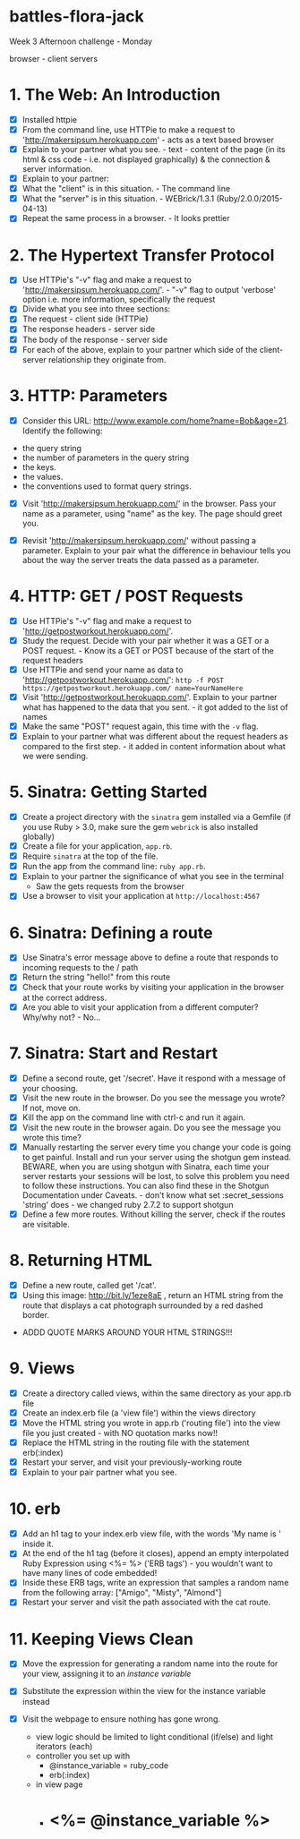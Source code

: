 # battles-flora-jack
Week 3 Afternoon challenge - Monday

browser - client
servers

# 1. The Web: An Introduction

- [x] Installed httpie
- [x] From the command line, use HTTPie to make a request to 'http://makersipsum.herokuapp.com'
        - acts as a text based browser
- [x] Explain to your partner what you see.
        - text - content of the page (in its html & css code - i.e. not displayed graphically) & the connection & server information.
- [x] Explain to your partner:
- [x] What the "client" is in this situation.
        - The command line
- [x] What the "server" is in this situation.
        - WEBrick/1.3.1 (Ruby/2.0.0/2015-04-13)
- [x] Repeat the same process in a browser.
        - It looks prettier

# 2. The Hypertext Transfer Protocol

 - [x] Use HTTPie's "-v" flag and make a request to 'http://makersipsum.herokuapp.com/'.
        - "-v" flag to output 'verbose' option i.e. more information, specifically the request
 - [x] Divide what you see into three sections:
 - [x] The request - client side (HTTPie)
 - [x] The response headers - server side
 - [x] The body of the response - server side
 - [x] For each of the above, explain to your partner which side of the client-server relationship they originate from.

# 3. HTTP: Parameters

- [x] Consider this URL: http://www.example.com/home?name=Bob&age=21. Identify the following:
- the query string
- the number of parameters in the query string
- the keys.
- the values.
- the conventions used to format query strings.
- [x] Visit 'http://makersipsum.herokuapp.com/' in the browser. Pass your name as a parameter, using "name" as the key. The page should greet you.
- [x] Revisit 'http://makersipsum.herokuapp.com/' without passing a parameter. Explain to your pair what the difference in behaviour tells you about the way the server treats the data passed as a parameter.


# 4. HTTP: GET / POST Requests

- [x] Use HTTPie's "-v" flag and make a request to 'http://getpostworkout.herokuapp.com/'.
- [x] Study the request. Decide with your pair whether it was a GET or a POST request.
      - Know its a GET or POST because of the start of the request headers
- [x] Use HTTPie and send your name as data to 'http://getpostworkout.herokuapp.com/': `http -f POST https://getpostworkout.herokuapp.com/ name=YourNameHere`
- [x] Visit 'http://getpostworkout.herokuapp.com/'. Explain to your partner what has happened to the data that you sent.
      - it got added to the list of names
- [x] Make the same "POST" request again, this time with the `-v` flag.
- [x] Explain to your partner what was different about the request headers as compared to the first step.
      - it added in content information about what we were sending.

# 5. Sinatra: Getting Started

- [x] Create a project directory with the `sinatra` gem installed via a Gemfile (if you use Ruby > 3.0, make sure the gem `webrick` is also installed globally)
- [x] Create a file for your application, `app.rb`.
- [x] Require `sinatra` at the top of the file.
- [x] Run the app from the command line: `ruby app.rb`.
- [x] Explain to your partner the significance of what you see in the terminal
    - Saw the gets requests from the browser
- [x] Use a browser to visit your application at `http://localhost:4567`

# 6. Sinatra: Defining a route

- [x] Use Sinatra's error message above to define a route that responds to incoming requests to the / path
- [x] Return the string "hello!" from this route
- [x] Check that your route works by visiting your application in the browser at the correct address.
- [x] Are you able to visit your application from a different computer? Why/why not?
        - No...

# 7. Sinatra: Start and Restart

- [x] Define a second route, get '/secret'. Have it respond with a message of your choosing.
- [x] Visit the new route in the browser. Do you see the message you wrote? If not, move on.
- [x] Kill the app on the command line with ctrl-c and run it again.
- [x] Visit the new route in the browser again. Do you see the message you wrote this time?
- [x] Manually restarting the server every time you change your code is going to get painful. Install and run your server using the shotgun gem instead. BEWARE, when you are using shotgun with Sinatra, each time your server restarts your sessions will be lost, to solve this problem you need to follow these instructions. You can also find these in the Shotgun Documentation under Caveats.
        - don't know what set :secret_sessions 'string' does
        - we changed ruby 2.7.2 to support shotgun
- [x] Define a few more routes. Without killing the server, check if the routes are visitable.

# 8. Returning HTML

- [x] Define a new route, called get '/cat'.
- [x] Using this image: http://bit.ly/1eze8aE , return an HTML string from the route that displays a cat photograph surrounded by a red dashed border.

- ADDD QUOTE MARKS AROUND YOUR HTML STRINGS!!!


# 9. Views

- [x] Create a directory called views, within the same directory as your app.rb file
- [x] Create an index.erb file (a 'view file') within the views directory
- [x] Move the HTML string you wrote in app.rb ('routing file') into the view file you just created
        - with NO quotation marks now!!
- [x] Replace the HTML string in the routing file with the statement erb(:index)
- [x] Restart your server, and visit your previously-working route
- [x] Explain to your pair partner what you see.

# 10. erb

- [x] Add an h1 tag to your index.erb view file, with the words 'My name is ' inside it.
- [x] At the end of the h1 tag (before it closes), append an empty interpolated Ruby Expression using <%= %> ('ERB tags')
        - you wouldn't want to have many lines of code embedded!
- [x] Inside these ERB tags, write an expression that samples a random name from the following array: ["Amigo", "Misty", "Almond"]
- [x] Restart your server and visit the path associated with the cat route.

# 11. Keeping Views Clean

- [x] Move the expression for generating a random name into the route for your view, assigning it to an _instance variable_
- [x] Substitute the expression within the view for the instance variable instead
- [x] Visit the webpage to ensure nothing has gone wrong.

    - view logic should be limited to light conditional (if/else) and light iterators (each)
    - controller you set up with
      - @instance_variable = ruby_code
      - erb(:index)
    - in view page
      - <h1> <%= @instance_variable %> </h1>
